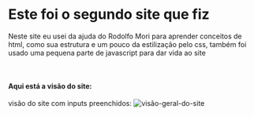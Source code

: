<h1>Este foi o segundo site que fiz</h1>

<p> Neste site eu usei da ajuda do Rodolfo Mori para aprender conceitos de html, como sua estrutura e um pouco da estilização pelo css, também foi usado uma pequena parte de javascript para dar vida ao site</p>
<br>
<h4> Aqui está a visão do site:</h4>

<label>
visão do site com inputs preenchidos:
<img src="./Visão Geral do Site.png" alt="visão-geral-do-site">
</label>
